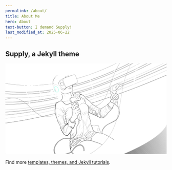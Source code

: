 ```yaml
---
permalink: /about/
title: About Me
hero: About
text-button: I demand Supply!
last_modified_at: 2025-06-22
---
```


## Supply, a Jekyll theme

<a href="https://gum.co/supply" class="no-underline pv2 grow db"><img class="w-100" src="/images/templates/jekyll/Supply-temp.png"></a>

Find more [templates, themes, and Jekyll tutorials](https://jekyllrb.com/resources/).
